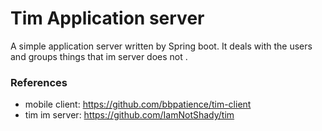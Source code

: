 # Tim Application server


A simple application server written by Spring boot. It deals with the users and groups things that im server does not .

### References
* mobile client:  https://github.com/bbpatience/tim-client
* tim im server:  https://github.com/IamNotShady/tim


